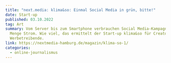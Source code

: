 ```yaml
---
title: "next.media: klima&so: Einmal Social Media in grün, bitte!"
date: Start-up
published: 03.10.2022
tag: Art
summary: Vom Server bis zum Smartphone verbrauchen Social Media-Kampagnen jede
  Menge Strom. Wie viel, das ermittelt der Start-up klima&so für Creator und
  Werbetreibende.
link: https://nextmedia-hamburg.de/magazin/klima-so-1/
categories:
  - online-journalismus
---
```

